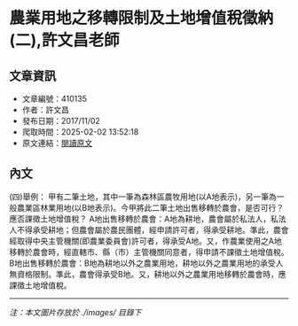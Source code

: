 # 農業用地之移轉限制及土地增值稅徵納(二),許文昌老師

## 文章資訊
- 文章編號：410135
- 作者：許文昌
- 發布日期：2017/11/02
- 爬取時間：2025-02-02 13:52:18
- 原文連結：[閱讀原文](https://real-estate.get.com.tw/Columns/detail.aspx?no=410135)

## 內文
(四)舉例：
甲有二筆土地，其中一筆為森林區農牧用地(以A地表示)，另一筆為一般農業區林業用地(以B地表示)。今甲將此二筆土地出售移轉於農會，是否可行？應否課徵土地增值稅？
A地出售移轉於農會：A地為耕地，農會屬於私法人，私法人不得承受耕地；但農會屬於農民團體，經申請許可者，得承受耕地。準此，農會經取得中央主管機關(即農業委員會)許可者，得承受A地。又，作農業使用之A地移轉於農會時，經直轄市、縣（市）主管機關同意者，得申請不課徵土地增值稅。
B地出售移轉於農會：B地為耕地以外之農業用地，耕地以外之農業用地的承受人無資格限制。準此，農會得承受B地。又，耕地以外之農業用地移轉於農會時，應課徵土地增值稅。

---
*注：本文圖片存放於 ./images/ 目錄下*
